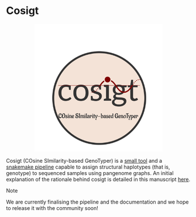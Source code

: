 # Cosigt

<p align="center">
<img src="./cosigt.mod.png" width="350"/>
</p>



Cosigt (COsine SImilarity-based GenoTyper) is a [small tool](cosigt.go) and a [snakemake pipeline](cosigt_smk/README.md) capable to assign structural haplotypes (that is, genotype) to sequenced samples using pangenome graphs. An initial explanation of the rationale behind cosigt is detailed in this manuscript [here](https://www.nature.com/articles/s41586-024-07911-1#Sec5). 

> [!NOTE]  
> We are currently finalising the pipeline and the documentation and we hope to release it with the community soon!
